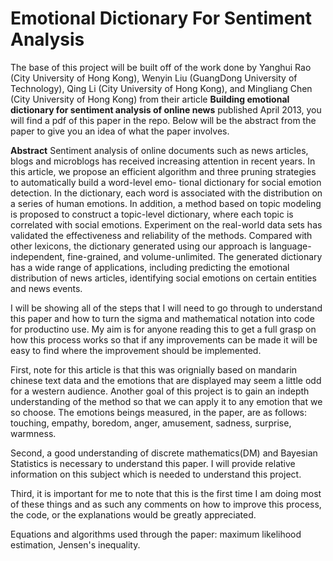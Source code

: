 # Emotional Dictionary For Sentiment Analysis

The base of this project will be built off of the work done by Yanghui Rao (City University of Hong Kong), Wenyin Liu (GuangDong University of Technology), Qing Li (City University of Hong Kong), and Mingliang Chen (City University of Hong Kong) from their article **Building emotional dictionary for sentiment analysis of online news** published April 2013, you will find a pdf of this paper in the repo. Below will be the abstract from the paper to give you an idea of what the paper involves.

**Abstract** Sentiment analysis of online documents such as news articles, blogs and microblogs has received increasing attention in recent years. In this article, we propose an efficient algorithm and three pruning strategies to automatically build a word-level emo- tional dictionary for social emotion detection. In the dictionary, each word is associated with the distribution on a series of human emotions. In addition, a method based on topic modeling is proposed to construct a topic-level dictionary, where each topic is correlated with social emotions. Experiment on the real-world data sets has validated the effectiveness and reliability of the methods. Compared with other lexicons, the dictionary generated using our approach is language-independent, fine-grained, and volume-unlimited. The generated dictionary has a wide range of applications, including predicting the emotional distribution of news articles, identifying social emotions on certain entities and news events.

I will be showing all of the steps that I will need to go through to understand this paper and how to turn the sigma and mathematical notation into code for productino use. My aim is for anyone reading this to get a full grasp on how this process works so that if any improvements can be made it will be easy to find where the improvement should be implemented.

First, note for this article is that this was orignially based on mandarin chinese text data and the emotions that are displayed may seem a little odd for a western audience. Another goal of this project is to gain an indepth understanding of the method so that we can apply it to any emotion that we so choose. The emotions beings measured, in the paper, are as follows: touching, empathy, boredom, anger, amusement, sadness, surprise, warmness.

Second, a good understanding of discrete mathematics(DM) and Bayesian Statistics is necessary to understand this paper. I will provide relative information on this subject which is needed to understand this project.

Third, it is important for me to note that this is the first time I am doing most of these things and as such any comments on how to improve this process, the code, or the explanations would be greatly appreciated.

Equations and algorithms used through the paper: maximum likelihood estimation, Jensen's inequality.
